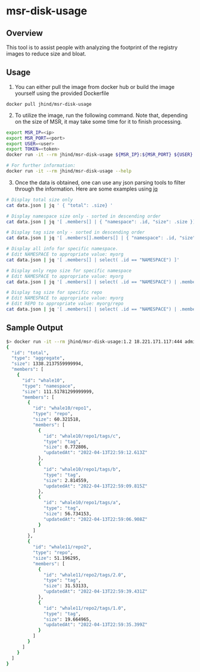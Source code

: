 # msr-disk-usage

## Overview
  This tool is to assist people with analyzing the footprint of the registry images to reduce size and bloat.

## Usage
  1. You can either pull the image from docker hub or build the image yourself using the provided Dockerfile

  `docker pull jhind/msr-disk-usage`

  2. To utilize the image, run the following command. Note that, depending on the size of MSR, it may take some time 
  for it to finish processing.

  ```bash
  export MSR_IP=<ip>
  export MSR_PORT=<port>
  export USER=<user>
  export TOKEN=<token>
  docker run -it --rm jhind/msr-disk-usage ${MSR_IP}:${MSR_PORT} ${USER} ${TOKEN} > data.json

  # For further information:
  docker run -it --rm jhind/msr-disk-usage --help
  ```

  3. Once the data is obtained, one can use any json parsing tools to filter through the information. Here are
  some examples using [jq](https://stedolan.github.io/jq/)

  ```bash
  # Display total size only
  cat data.json | jq ' { "total": .size} '

  # Display namespace size only - sorted in descending order
  cat data.json | jq '[ .members[] | { "namespace": .id, "size": .size }] | sort_by(.size) | reverse'

  # Display tag size only - sorted in descending order
  cat data.json | jq '[ .members[].members[] | { "namespace": .id, "size": .size }] | sort_by(.size) | reverse'

  # Display all info for specific namespace. 
  # Edit NAMESPACE to appropriate value: myorg
  cat data.json | jq '[ .members[] | select( .id == "NAMESPACE") ]'

  # Display only repo size for specific namespace
  # Edit NAMESPACE to appropriate value: myorg
  cat data.json | jq '[ .members[] | select( .id == "NAMESPACE") | .members[] | { "repo": .id, "size": .size} ] | sort_by(.size) | reverse'

  # Display tag size for specific repo
  # Edit NAMESPACE to appropriate value: myorg
  # Edit REPO to appropriate value: myorg/repo
  cat data.json | jq '[ .members[] | select( .id == "NAMESPACE") | .members[] | select( .id == "REPO" ) | .members[] | { "repo": .id, "size": .size} ] | sort_by(.size) | reverse'
  ```

## Sample Output

```bash
$> docker run -it --rm jhind/msr-disk-usage:1.2 18.221.171.117:444 admin dockeradmin | jq
{
  "id": "total",
  "type": "aggregate",
  "size": 1338.2137559999994,
  "members": [
    {
      "id": "whale10",
      "type": "namespace",
      "size": 111.51781299999999,
      "members": [
        {
          "id": "whale10/repo1",
          "type": "repo",
          "size": 60.321518,
          "members": [
            {
              "id": "whale10/repo1/tags/c",
              "type": "tag",
              "size": 0.772806,
              "updatedAt": "2022-04-13T22:59:12.613Z"
            },
            {
              "id": "whale10/repo1/tags/b",
              "type": "tag",
              "size": 2.814559,
              "updatedAt": "2022-04-13T22:59:09.815Z"
            },
            {
              "id": "whale10/repo1/tags/a",
              "type": "tag",
              "size": 56.734153,
              "updatedAt": "2022-04-13T22:59:06.908Z"
            }
          ]
        },
        {
          "id": "whale11/repo2",
          "type": "repo",
          "size": 51.196295,
          "members": [
            {
              "id": "whale11/repo2/tags/2.0",
              "type": "tag",
              "size": 31.53133,
              "updatedAt": "2022-04-13T22:59:39.431Z"
            },
            {
              "id": "whale11/repo2/tags/1.0",
              "type": "tag",
              "size": 19.664965,
              "updatedAt": "2022-04-13T22:59:35.399Z"
            }
          ]
        }
      ]
    }
  ]
}
```
